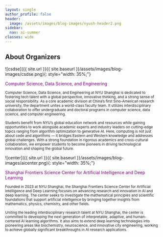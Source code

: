```yaml
---
layout: single
author_profile: false
header:
  image: /assets/images/blog-images/nyush-header2.png
sidebar:
  nav: ai-summer
classes: wide
---
```



## About Organizers

![csdse]({{ site.url }}{{ site.baseurl }}/assets/images/blog-images/csdse.png){: style="width: 35%;"}

<span style="color:purple;">Computer Science, Data Science, and Engineering</span>

<small>Computer Science, Data Science, and Engineering at NYU Shanghai is dedicated to fostering tech talent with a global perspective, innovative thinking, and a strong sense of social responsibility. As a core academic division at China’s first Sino-American research university, the department unites a world-class faculty team. It utilizes interdisciplinary collaboration to offer undergraduate and doctoral programs in computer science, data science, and computer engineering.</small>

<small>Students benefit from NYU’s global education network and resources while gaining opportunities to work alongside academic experts and industry leaders on cutting-edge topics ranging from algorithm optimization to generative AI. Here, computing is not just about code and algorithms — it bridges Eastern and Western knowledge and addresses global challenges. With a strong foundation in rigorous academics and cross-cultural collaboration, we empower students to become pioneers in driving technological innovation and shaping the global future.</small>

![center]({{ site.url }}{{ site.baseurl }}/assets/images/blog-images/aicenter.png){: style="width: 35%;"}

<span style="color:purple;">Shanghai Frontiers Science Center for Artificial Intelligence and Deep Learning</span>

<small>Founded in 2023 at NYU Shanghai, the Shanghai Frontiers Science Center for Artificial Intelligence and Deep Learning focuses on advancing research and innovation in AI and deep learning. The center seeks to investigate the mathematical principles and scientific foundations that support artificial intelligence by bringing together insights from mathematics, physics, chemistry, and other fields.</small>

<small>Uniting the leading interdisciplinary research talent at NYU Shanghai, the center is committed to developing the next generation of interpretable, adaptive, and human-centered AI learning algorithms. It also aims to extend deep learning technologies into pioneering areas like biochemistry, neuroscience, and innovative city engineering, working to achieve globally significant breakthroughs in AI research applications.</small>
